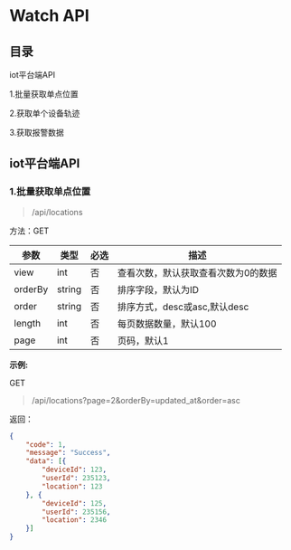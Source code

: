 # Watch API

## 目录
iot平台端API

1.批量获取单点位置

2.获取单个设备轨迹

3.获取报警数据


## iot平台端API

### 1.批量获取单点位置

> /api/locations 

方法：GET

|参数|类型|必选|描述
|---|---|---|---|
|view|int|否|查看次数，默认获取查看次数为0的数据|
|orderBy|string|否|排序字段，默认为ID|
|order|string|否|排序方式，desc或asc,默认desc|
|length|int|否|每页数据数量，默认100|
|page|int|否|页码，默认1|

**示例:**

GET 

>/api/locations?page=2&orderBy=updated_at&order=asc

返回：
```json
{
	"code": 1,
	"message": "Success",
	"data": [{
		"deviceId": 123,
		"userId": 235123,
		"location": 123
	}, {
		"deviceId": 125,
		"userId": 235156,
		"location": 2346
	}]
}
```
